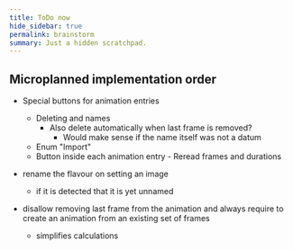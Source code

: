 ```yaml
---
title: ToDo now
hide_sidebar: true
permalink: brainstorm
summary: Just a hidden scratchpad.
---
```


## Microplanned implementation order

- Special buttons for animation entries
	- Deleting and names
		- Also delete automatically when last frame is removed?
			- Would make sense if the name itself was not a datum
	- Enum "Import"
	- Button inside each animation entry - Reread frames and durations

- rename the flavour on setting an image
	- if it is detected that it is yet unnamed

- disallow removing last frame from the animation and always require to create an animation from an existing set of frames
	- simplifies calculations
